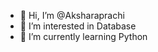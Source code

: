 - 👋 Hi, I’m @Aksharaprachi
- 👀 I’m interested in Database
- 🌱 I’m currently learning Python

<!---
Aksharaprachi/Aksharaprachi is a ✨ special ✨ repository because its `README.md` (this file) appears on your GitHub profile.
You can click the Preview link to take a look at your changes.
--->

